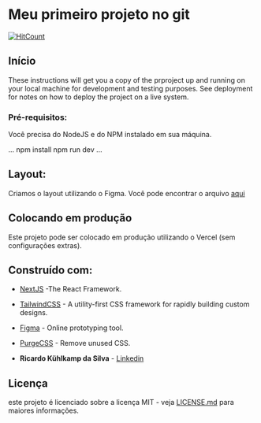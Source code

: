 # Meu primeiro projeto no git

[![HitCount](https://hits.dwyl.com/ricardokuhlkamp/meu-projeto-git.svg?style=flat-square&show=unique)](http://hits.dwyl.com/ricardokuhlkamp/meu-projeto-git)

## Início

These instructions will get you a copy of the prproject up and running on your local machine for development and testing purposes. See deployment for notes on how to deploy the project on a live system.

### Pré-requisitos:

Você precisa do NodeJS e do NPM instalado em sua máquina.

...
npm install
npm run dev
...

## Layout:

Criamos o layout utilizando o Figma. Você pode encontrar o arquivo [aqui](https://www.figma.com/file/xbEGc5mI2KW78JMqCp04wG/palpite-box?node-id=3%3A29)

## Colocando em produção

Este projeto pode ser colocado em produção utilizando o Vercel (sem configurações extras).

## Construído com:

* [NextJS](https://nextjs.org/) -The React Framework.
* [TailwindCSS](https://tailwindcss.com/) - A utility-first CSS framework for rapidly building custom designs.
* [Figma](https://figma.com/) - Online prototyping tool.
* [PurgeCSS](https://purge.com) - Remove unused CSS.

* **Ricardo Kühlkamp da Silva** - [Linkedin](https://www.linkedin.com/in/ricardokühlkampdasilva)

## Licença

este projeto é licenciado sobre a licença MIT - veja [LICENSE.md](LICENSE.md) para maiores informações.

